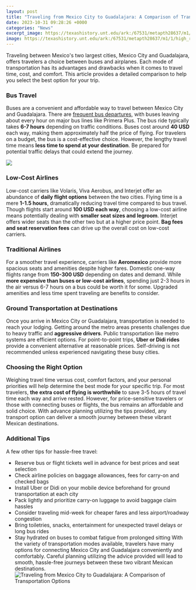 ```yaml
---
layout: post
title: "Traveling from Mexico City to Guadalajara: A Comparison of Transportation Options"
date: 2023-10-31 09:28:26 +0000
categories: "News"
excerpt_image: https://texashistory.unt.edu/ark:/67531/metapth28637/m1/1/high_res/
image: https://texashistory.unt.edu/ark:/67531/metapth28637/m1/1/high_res/
---
```


Traveling between Mexico's two largest cities, Mexico City and Guadalajara, offers travelers a choice between buses and airplanes. Each mode of transportation has its advantages and drawbacks when it comes to travel time, cost, and comfort. This article provides a detailed comparison to help you select the best option for your trip.
### Bus Travel
Buses are a convenient and affordable way to travel between Mexico City and Guadalajara. There are [frequent bus departures](https://texaspost.github.io/), with buses leaving about every hour on major bus lines like Primera Plus. The bus ride typically takes **6-7 hours** depending on traffic conditions. Buses cost around **40 USD** each way, making them approximately half the price of flying. For travelers on a budget, the bus is a cost-effective choice. However, the lengthy travel time means **less time to spend at your destination**. Be prepared for potential traffic delays that could extend the journey.  

![](https://www.geckoroutes.com/wp-content/uploads/2020/11/Guadalajara-Mexico.jpg)
### Low-Cost Airlines
Low-cost carriers like Volaris, Viva Aerobus, and Interjet offer an abundance of **daily flight options** between the two cities. Flying time is a mere **1-1.5 hours**, dramatically reducing travel time compared to bus travel. Though flights start around **100 USD each way**, choosing a low-cost airline means potentially dealing with **smaller seat sizes and legroom**. Interjet offers wider seats than the other two but at a higher price point. **Bag fees and seat reservation fees** can drive up the overall cost on low-cost carriers.
### Traditional Airlines  
For a smoother travel experience, carriers like **Aeromexico** provide more spacious seats and amenities despite higher fares. Domestic one-way flights range from **150-300 USD** depending on dates and demand. While **more expensive than buses or low-cost airlines**, spending just 2-3 hours in the air versus 6-7 hours on a bus could be worth it for some. Upgraded amenities and less time spent traveling are benefits to consider.
### Ground Transportation at Destinations
Once you arrive in Mexico City or Guadalajara, transportation is needed to reach your lodging. Getting around the metro areas presents challenges due to heavy traffic and **aggressive drivers**. Public transportation like metro systems are efficient options. For point-to-point trips, **Uber or Didi rides** provide a convenient alternative at reasonable prices. Self-driving is not recommended unless experienced navigating these busy cities. 
### Choosing the Right Option
Weighing travel time versus cost, comfort factors, and your personal priorities will help determine the best mode for your specific trip. For most travelers, **the extra cost of flying is worthwhile** to save 3-5 hours of travel time each way and arrive rested. However, for price-sensitive travelers or those with connecting buses or flights, the bus remains an affordable and solid choice. With advance planning utilizing the tips provided, any transport option can deliver a smooth journey between these vibrant Mexican destinations.
### Additional Tips
A few other tips for hassle-free travel:
- Reserve bus or flight tickets well in advance for best prices and seat selection  
- Check airline policies on baggage allowances, fees for carry-on and checked bags
- Install Uber or Didi on your mobile device beforehand for ground transportation at each city
- Pack lightly and prioritize carry-on luggage to avoid baggage claim hassles
- Consider traveling mid-week for cheaper fares and less airport/roadway congestion
- Bring toiletries, snacks, entertainment for unexpected travel delays or long bus rides
- Stay hydrated on buses to combat fatigue from prolonged sitting 
With the variety of transportation modes available, travelers have many options for connecting Mexico City and Guadalajara conveniently and comfortably. Careful planning utilizing the advice provided will lead to smooth, hassle-free journeys between these two vibrant Mexican destinations.
![Traveling from Mexico City to Guadalajara: A Comparison of Transportation Options](https://texashistory.unt.edu/ark:/67531/metapth28637/m1/1/high_res/)